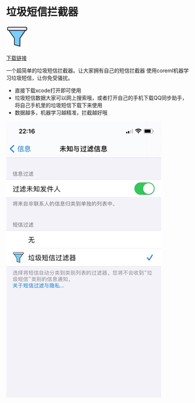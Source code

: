 # 垃圾短信拦截器
![logo](./img/60x60bb.jpg)

[下载链接](https://apps.apple.com/cn/app/%E5%9E%83%E5%9C%BE%E7%9F%AD%E4%BF%A1%E8%BF%87%E6%BB%A4%E5%99%A8/id1585173789)

一个超简单的垃圾短信拦截器。让大家拥有自己的短信拦截器
使用coreml机器学习垃圾短信，让你免受骚扰。

- 直接下载xcode打开即可使用
- 垃圾短信数据大家可以网上搜索哦，或者打开自己的手机下载QQ同步助手，将自己手机里的垃圾短信下载下来使用
- 数据越多，机器学习越精准，拦截越好哦


![screen](./img/750x750bb.jpeg)

